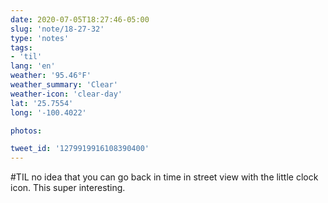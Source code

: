 ```yaml
---
date: 2020-07-05T18:27:46-05:00
slug: 'note/18-27-32'
type: 'notes'
tags:
- 'til'
lang: 'en'
weather: '95.46°F'
weather_summary: 'Clear'
weather-icon: 'clear-day'
lat: '25.7554'
long: '-100.4022'

photos:

tweet_id: '1279919916108390400'
---
```

#TIL no idea that you can go back in time in street view with the little clock icon. This super interesting. 